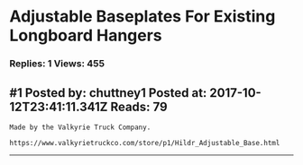 # Adjustable Baseplates For Existing Longboard Hangers

### Replies: 1 Views: 455

## \#1 Posted by: chuttney1 Posted at: 2017-10-12T23:41:11.341Z Reads: 79

```
Made by the Valkyrie Truck Company. 

https://www.valkyrietruckco.com/store/p1/Hildr_Adjustable_Base.html
```

---
